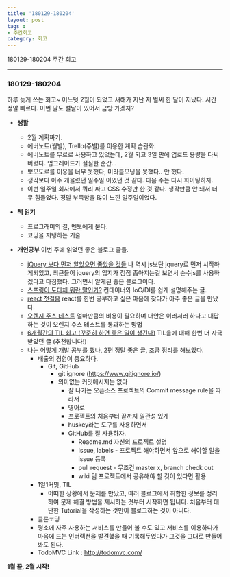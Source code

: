```yaml
---
title: '180129-180204'  
layout: post  
tags :  
- 주간회고
category: 회고
---
```


180129-180204 주간 회고

---

### 180129-180204

하루 늦게 쓰는 회고~
어느덧 2월이 되었고 새해가 지난 지 벌써 한 달이 지났다. 시간 정말 빠르다. 이번 달도 설날이 있어서 금방 가겠지?

- **생활**
  - 2월 계획짜기.
  - 에버노트(월별), Trello(주별)를 이용한 계획 습관화.
  - 에버노트를 무료로 사용하고 있었는데, 2월 되고 3일 만에 업로드 용량을 다써버렸다. 업그레이드가 절실한 순간...
  - 뽀모도로를 이용을 너무 못했다, 미라클모닝을 못했다.. 안 했다.
  - 생각보다 아주 게을렀던 일주일 이였던 것 같다. 다음 주는 다시 화이팅하자.
  - 이번 일주일 회사에서 쿼리 짜고 CSS 수정만 한 것 같다. 생각만큼 안 돼서 너무 힘들었다. 정말 부족함을 많이 느낀 일주일이었다.



- **책 읽기**
    - 프로그래머의 길, 멘토에게 묻다.
    - 코딩을 지탱하는 기술


- **개인공부**
  이번 주에 읽었던 좋은 블로그 글들.
    - [jQuery 보다 먼저 알았으면 좋았을 것들](http://blog.jeonghwan.net/2018/01/25/before-jquery.html) 나 역시 js보단 jquery로 먼저 시작하게되었고, 최근들어 jquery의 입지가 점점 좁아지는걸 보면서 순수js를 사용하겠다고 다짐했다. 그러면서 알게된 좋은 블로그이다.
    - [스프링이 도대체 뭐란 말인가?](http://springmvc.egloos.com/m/487497) 컨테이너와 IoC/DI를 쉽게 설명해주는 글.
    - [react 첫걸음](https://github.com/ehrudxo/react-howto/blob/master/README-ko.md#learning-react-itself) react를 한번 공부하고 싶은 마음에 찾다가 아주 좋은 글을 만났다.
    - [오렌지 주스 테스트](https://johngrib.github.io/wiki/orange-juice-test/) 얼마만큼의 비용이 필요하며 대안은 이러저러 하다고 대답하는 것이 오렌지 주스 테스트를 통과하는 방법
    - [6개월간의 TIL 회고 (꾸준히 하면 좋은 일이 생긴다)](https://wayhome25.github.io/til/2017/08/14/TIL-for-6-months/) TIL을에 대해 한번 더 자극받았던 글 (추천합니다!)
    - [나는 어떻게 개발 공부를 했나, 2편](https://medium.com/@Jbee_/%EB%82%98%EB%8A%94-%EC%96%B4%EB%96%BB%EA%B2%8C-%EA%B0%9C%EB%B0%9C-%EA%B3%B5%EB%B6%80%EB%A5%BC-%ED%96%88%EB%82%98-2%ED%8E%B8-267a7ee108dc) 정말 좋은 글, 조금 정리를 해보았다.
      - 배출의 경험이 중요하다.
        - Git, GitHub
          - git ignore  (https://www.gitignore.io/)
          - 의미없는 커밋메시지는 없다
              - 잘 나가는 오픈소스 프로젝트의 Commit message rule을 따라서
            - 영어로
            - 프로젝트의 처음부터 끝까지 일관성 있게
            - huskey라는 도구를 사용하면서
            - GitHub를 잘 사용하자.
              - Readme.md  자신의 프로젝트 설명
              - Issue, labels - 프로젝트 해야하면서 앞으로 해야할 일을 issue 등록
              - pull request - 무조건 master x, branch check out
              - wiki 팀 프로젝트에서 공유해야 할 것이 있다면 활용
      - 1일1커밋, TIL
         - 어떠한 상황에서 문제를 만났고, 여러 블로그에서 취합한 정보를 정리하여 문제 해결 방법을 제시하는 것부터 시작하면 됩니다. 처음부터 대단한 Tutorial을 작성하는 것만이 블로그하는 것이 아니다.
      - 클론코딩
      - 평소에 자주 사용하는 서비스를 만들어 볼 수도 있고 서비스를 이용하다가 마음에 드는 인터랙션을 발견했을 때 기록해두었다가 그것을 그대로 만들어 봐도 된다.
      -  TodoMVC Link : http://todomvc.com/

 **1월 끝, 2월 시작!**
